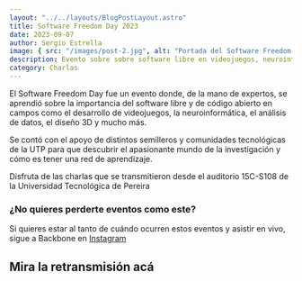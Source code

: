 ```yaml
---
layout: "../../layouts/BlogPostLayout.astro"
title: Software Freedom Day 2023
date: 2023-09-07
author: Sergio Estrella
image: { src: "/images/post-2.jpg", alt: "Portada del Software Freedom Day" }
description: Evento sobre sobre software libre en videojuegos, neuroinformática, análisis de datos, diseño 3D, etc.
category: Charlas
---
```


El Software Freedom Day fue un evento donde, de la mano de expertos, se aprendió sobre la importancia del software libre y de código abierto en campos como el desarrollo de videojuegos, la neuroinformática, el análisis de datos, el diseño 3D y mucho más.

Se contó con el apoyo de distintos semilleros y comunidades tecnológicas de la UTP para que descubrir el apasionante mundo de la investigación y cómo es tener una red de aprendizaje.

Disfruta de las charlas que se transmitieron desde el auditorio 15C-S108 de la Universidad Tecnológica de Pereira

### ¿No quieres perderte eventos como este?

Si quieres estar al tanto de cuándo ocurren estos eventos y asistir en vivo, sigue a Backbone en [Instagram](https://www.instagram.com/backboneutp/)

## Mira la retransmisión acá
<lite-youtube videoid="b3xiS602YKY">